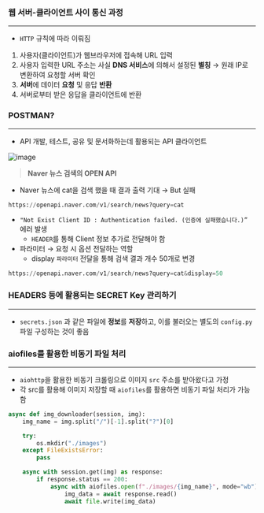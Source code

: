 ### 웹 서버-클라이언트 사이 통신 과정

---

- `HTTP` 규칙에 따라 이뤄짐
1. 사용자(클라이언트)가 웹브라우저에 접속해 URL 입력
2. 사용자 입력한 URL 주소는 사실 **DNS 서비스**에 의해서 설정된 **별칭** → 원래 IP로 변환하여 요청할 서버 확인
3. **서버**에 데이터 **요청** 및 응답 **반환**
4. 서버로부터 받은 응답을 클라이언트에 반환

### POSTMAN?

---

- API 개발, 테스트, 공유 및 문서화하는데 활용되는 API 클라이언트

![image](https://user-images.githubusercontent.com/86637320/234279685-59713411-8d9f-4e01-a634-af255c2cde75.png)

> **Naver 뉴스 검색의 OPEN API**
> 
- Naver 뉴스에 cat을 검색 했을 때 결과 출력 기대 → But 실패

```python
https://openapi.naver.com/v1/search/news?query=cat
```

- `"Not Exist Client ID : Authentication failed. (인증에 실패했습니다.)”` 에러 발생
    - `HEADER`를 통해 Client 정보 추가로 전달해야 함
- 파라미터 → 요청 시 옵션 전달하는 역할
    - display `파라미터` 전달을 통해 검색 결과 개수 50개로 변경

```python
https://openapi.naver.com/v1/search/news?query=cat&display=50
```

### HEADERS 등에 활용되는 SECRET Key 관리하기

---

- `secrets.json` 과 같은 파일에 **정보**를 **저장**하고, 이를 불러오는 별도의 `config.py` 파일 구성하는 것이 좋음

### aiofiles를 활용한 비동기 파일 처리

---

- `aiohttp`을 활용한 비동기 크롤링으로 이미지 `src` 주소를 받아왔다고 가정
- 각 src를 활용해 이미지 저장할 때 `aiofiles`를 활용하면 비동기 파일 처리가 가능함

```python
async def img_downloader(session, img):
    img_name = img.split("/")[-1].split("?")[0]

    try:
        os.mkdir("./images")
    except FileExistsError:
        pass

    async with session.get(img) as response:
        if response.status == 200:
            async with aiofiles.open(f"./images/{img_name}", mode="wb") as file:
                img_data = await response.read()
                await file.write(img_data)
```